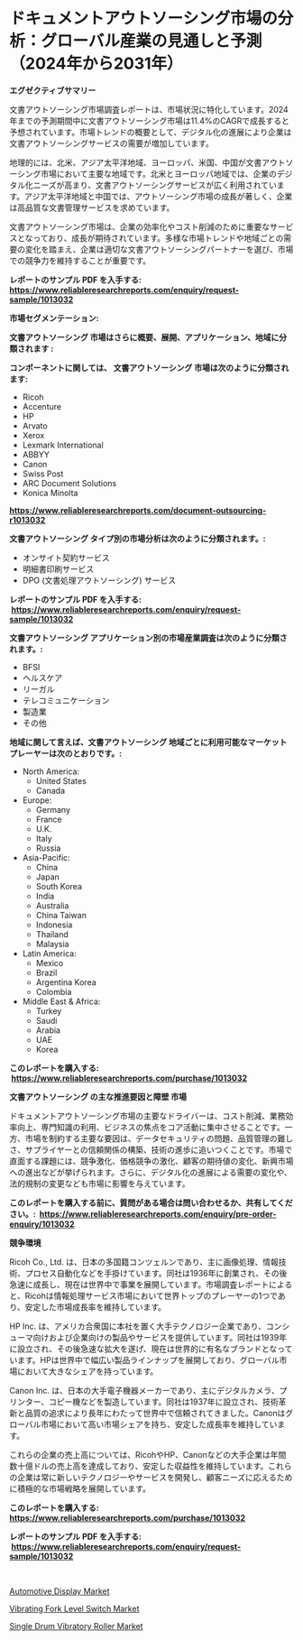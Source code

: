<p><h1>ドキュメントアウトソーシング市場の分析：グローバル産業の見通しと予測（2024年から2031年）</h1></p><p><strong>エグゼクティブサマリー</strong></p>
<p><p>文書アウトソーシング市場調査レポートは、市場状況に特化しています。2024年までの予測期間中に文書アウトソーシング市場は11.4%のCAGRで成長すると予想されています。市場トレンドの概要として、デジタル化の進展により企業は文書アウトソーシングサービスの需要が増加しています。</p><p>地理的には、北米、アジア太平洋地域、ヨーロッパ、米国、中国が文書アウトソーシング市場において主要な地域です。北米とヨーロッパ地域では、企業のデジタル化ニーズが高まり、文書アウトソーシングサービスが広く利用されています。アジア太平洋地域と中国では、アウトソーシング市場の成長が著しく、企業は高品質な文書管理サービスを求めています。</p><p>文書アウトソーシング市場は、企業の効率化やコスト削減のために重要なサービスとなっており、成長が期待されています。多様な市場トレンドや地域ごとの需要の変化を踏まえ、企業は適切な文書アウトソーシングパートナーを選び、市場での競争力を維持することが重要です。</p></p>
<p><strong>レポートのサンプル PDF を入手する: <a href="https://www.reliableresearchreports.com/enquiry/request-sample/1013032">https://www.reliableresearchreports.com/enquiry/request-sample/1013032</a></strong></p>
<p><strong>市場セグメンテーション:</strong></p>
<p><strong> 文書アウトソーシング 市場はさらに概要、展開、アプリケーション、地域に分類されます :</strong></p>
<p><strong>コンポーネントに関しては、 文書アウトソーシング 市場は次のように分類されます: &nbsp;</strong></p>
<p><ul><li>Ricoh</li><li>Accenture</li><li>HP</li><li>Arvato</li><li>Xerox</li><li>Lexmark International</li><li>ABBYY</li><li>Canon</li><li>Swiss Post</li><li>ARC Document Solutions</li><li>Konica Minolta</li></ul></p>
<p><strong><a href="https://www.reliableresearchreports.com/document-outsourcing-r1013032">https://www.reliableresearchreports.com/document-outsourcing-r1013032</a></strong></p>
<p><strong> 文書アウトソーシング タイプ別の市場分析は次のように分類されます。:</strong></p>
<p><ul><li>オンサイト契約サービス</li><li>明細書印刷サービス</li><li>DPO (文書処理アウトソーシング) サービス</li></ul></p>
<p><strong>レポートのサンプル PDF を入手する: &nbsp;<a href="https://www.reliableresearchreports.com/enquiry/request-sample/1013032">https://www.reliableresearchreports.com/enquiry/request-sample/1013032</a></strong></p>
<p><strong> 文書アウトソーシング アプリケーション別の市場産業調査は次のように分類されます。:</strong></p>
<p><ul><li>BFSI</li><li>ヘルスケア</li><li>リーガル</li><li>テレコミュニケーション</li><li>製造業</li><li>その他</li></ul></p>
<p><strong>地域に関して言えば、文書アウトソーシング 地域ごとに利用可能なマーケットプレーヤーは次のとおりです。:</strong></p>
<p><ul>
    <li>
        North America:
        <ul>
            <li>United States</li>
            <li>Canada</li>
        </ul>
    </li>
    <li>
        Europe:
        <ul>
            <li>Germany</li>
            <li>France</li>
            <li>U.K.</li>
            <li>Italy</li>
            <li>Russia</li>
        </ul>
    </li>
    <li>
        Asia-Pacific:
        <ul>
            <li>China</li>
            <li>Japan</li>
            <li>South Korea</li>
            <li>India</li>
            <li>Australia</li>
            <li>China Taiwan</li>
            <li>Indonesia</li>
            <li>Thailand</li>
            <li>Malaysia</li>
        </ul>
    </li>
    <li>
        Latin America:
        <ul>
            <li>Mexico</li>
            <li>Brazil</li>
            <li>Argentina Korea</li>
            <li>Colombia</li>
        </ul>
    </li>
    <li>
        Middle East & Africa:
        <ul>
            <li>Turkey</li>
            <li>Saudi</li>
            <li>Arabia</li>
            <li>UAE</li>
            <li>Korea</li>
        </ul>
    </li>
    </ul></p>
<p><strong>このレポートを購入する: &nbsp;<a href="https://www.reliableresearchreports.com/purchase/1013032">https://www.reliableresearchreports.com/purchase/1013032</a></strong></p>
<p><strong>文書アウトソーシング の主な推進要因と障壁 市場</strong></p>
<p><p>ドキュメントアウトソーシング市場の主要なドライバーは、コスト削減、業務効率向上、専門知識の利用、ビジネスの焦点をコア活動に集中させることです。一方、市場を制約する主要な要因は、データセキュリティの問題、品質管理の難しさ、サプライヤーとの信頼関係の構築、技術の進歩に追いつくことです。市場で直面する課題には、競争激化、価格競争の激化、顧客の期待値の変化、新興市場への進出などが挙げられます。さらに、デジタル化の進展による需要の変化や、法的規制の変更なども市場に影響を与えています。</p></p>
<p><strong>このレポートを購入する前に、質問がある場合は問い合わせるか、共有してください。:&nbsp; <a href="https://www.reliableresearchreports.com/enquiry/pre-order-enquiry/1013032">https://www.reliableresearchreports.com/enquiry/pre-order-enquiry/1013032</a></strong></p>
<p><strong>競争環境</strong></p>
<p><p>Ricoh Co., Ltd. は、日本の多国籍コンツェルンであり、主に画像処理、情報技術、プロセス自動化などを手掛けています。同社は1936年に創業され、その後急速に成長し、現在は世界中で事業を展開しています。市場調査レポートによると、Ricohは情報処理サービス市場において世界トップのプレーヤーの1つであり、安定した市場成長率を維持しています。</p><p>HP Inc. は、アメリカ合衆国に本社を置く大手テクノロジー企業であり、コンシューマ向けおよび企業向けの製品やサービスを提供しています。同社は1939年に設立され、その後急速な拡大を遂げ、現在は世界的に有名なブランドとなっています。HPは世界中で幅広い製品ラインナップを展開しており、グローバル市場において大きなシェアを持っています。</p><p>Canon Inc. は、日本の大手電子機器メーカーであり、主にデジタルカメラ、プリンター、コピー機などを製造しています。同社は1937年に設立され、技術革新と品質の追求により長年にわたって世界中で信頼されてきました。Canonはグローバル市場において高い市場シェアを持ち、安定した成長率を維持しています。</p><p>これらの企業の売上高については、RicohやHP、Canonなどの大手企業は年間数十億ドルの売上高を達成しており、安定した収益性を維持しています。これらの企業は常に新しいテクノロジーやサービスを開発し、顧客ニーズに応えるために積極的な市場戦略を展開しています。</p></p>
<p><strong>このレポートを購入する: &nbsp; <a href="https://www.reliableresearchreports.com/purchase/1013032">https://www.reliableresearchreports.com/purchase/1013032</a></strong></p>
<p><strong>レポートのサンプル PDF を入手する: &nbsp;<a href="https://www.reliableresearchreports.com/enquiry/request-sample/1013032">https://www.reliableresearchreports.com/enquiry/request-sample/1013032</a></strong><strong></strong></p>
<p>&nbsp;</p>
<p><p><a href="https://lydian-appliance-61d.notion.site/Automotive-Display-Market-Size-Market-Outlook-and-Market-Forecast-2024-to-2031-9ed8acc54a4941689fd8f182b67afeca">Automotive Display Market</a></p><p><a href="https://summer-dogwood-3e9.notion.site/Vibrating-Fork-Level-Switch-Market-Insights-into-Market-CAGR-Market-Trends-and-Growth-Strategies-bbb47059b0894f349ed16e16e07b8a04">Vibrating Fork Level Switch Market</a></p><p><a href="https://github.com/santosh758595/Market-Research-Report-List-4/blob/main/single-drum-vibratory-roller-market.md">Single Drum Vibratory Roller Market</a></p></p>
